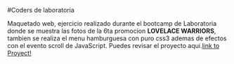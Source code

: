 #Coders de laboratoria

Maquetado web, ejercicio realizado durante el bootcamp de Laboratoria donde
se muestra las fotos de la 6ta promocion **LOVELACE WARRIORS**, tambien se realiza el menu hamburguesa con puro css3 ademas de efectos con el evento scroll de JavaScript.
Puedes revisar el proyecto aqui.[link to Proyect!](https://cindymendoza.github.io/CodersLaboratoria/)
